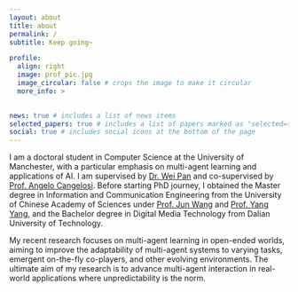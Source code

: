 ```yaml
---
layout: about
title: about
permalink: /
subtitle: Keep going~

profile:
  align: right
  image: prof_pic.jpg
  image_circular: false # crops the image to make it circular
  more_info: > 
    

news: true # includes a list of news items
selected_papers: true # includes a list of papers marked as "selected={true}"
social: true # includes social icons at the bottom of the page
---
```


I am a doctoral student in Computer Science at the University of Manchester, with a particular emphasis on multi-agent learning and applications of AI. 
I am supervised by [Dr. Wei Pan](https://scholar.google.com/citations?user=GqryWPsAAAAJ&hl) and co-supervised by [Prof. Angelo Cangelosi](https://scholar.google.co.uk/citations?user=NyoHewcAAAAJ&hl=en). Before starting PhD journey, I obtained the Master degree in Information and Communication Engineering from the University of Chinese Academy of Sciences under [Prof. Jun Wang](https://scholar.google.com/citations?user=wIE1tY4AAAAJ&hl=en) and [Prof. Yang Yang](https://scholar.google.com/citations?user=dC5WplwAAAAJ&hl=zh-CN), and the Bachelor degree in Digital Media Technology from Dalian University of Technology.

My recent research focuses on multi-agent learning in open-ended worlds, aiming to improve the adaptability of multi-agent systems to varying tasks, emergent on-the-fly co-players, and other evolving environments. The ultimate aim of my research is to advance multi-agent interaction in real-world applications where unpredictability is the norm.

